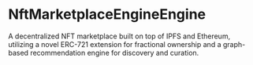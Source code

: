 # NftMarketplaceEngineEngine
A decentralized NFT marketplace built on top of IPFS and Ethereum, utilizing a novel ERC-721 extension for fractional ownership and a graph-based recommendation engine for discovery and curation.

